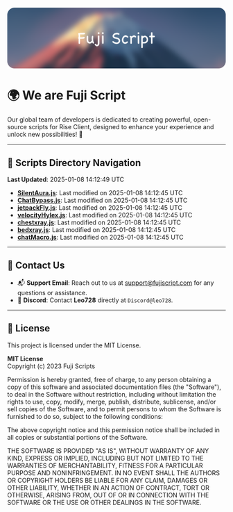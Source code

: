 ![Banner](.github/b.webp)

# 🌍 **We are Fuji Script**

Our global team of developers is dedicated to creating powerful, open-source scripts for Rise Client, designed to enhance your experience and unlock new possibilities! 🌟

---
<!-- SCRIPTS_NAVIGATION_START -->
## 📂 **Scripts Directory Navigation**

**Last Updated**: 2025-01-08 14:12:49 UTC

- **[SilentAura.js](scripts/SilentAura.js)**: Last modified on 2025-01-08 14:12:45 UTC
- **[ChatBypass.js](scripts/ChatBypass.js)**: Last modified on 2025-01-08 14:12:45 UTC
- **[jetpackFly.js](scripts/jetpackFly.js)**: Last modified on 2025-01-08 14:12:45 UTC
- **[velocityHylex.js](scripts/velocityHylex.js)**: Last modified on 2025-01-08 14:12:45 UTC
- **[chestxray.js](scripts/chestxray.js)**: Last modified on 2025-01-08 14:12:45 UTC
- **[bedxray.js](scripts/bedxray.js)**: Last modified on 2025-01-08 14:12:45 UTC
- **[chatMacro.js](scripts/chatMacro.js)**: Last modified on 2025-01-08 14:12:45 UTC

<!-- SCRIPTS_NAVIGATION_END -->

---

## 💬 **Contact Us**  
- 📬 **Support Email**: Reach out to us at [support@fujiscript.com](mailto:support@fujiscript.com) for any questions or assistance.  
- 💬 **Discord**: Contact **Leo728** directly at `Discord@leo728`.

---

## 📜 **License**

This project is licensed under the MIT License.  

**MIT License**  
Copyright (c) 2023 Fuji Scripts  

Permission is hereby granted, free of charge, to any person obtaining a copy of this software and associated documentation files (the "Software"), to deal in the Software without restriction, including without limitation the rights to use, copy, modify, merge, publish, distribute, sublicense, and/or sell copies of the Software, and to permit persons to whom the Software is furnished to do so, subject to the following conditions:  

The above copyright notice and this permission notice shall be included in all copies or substantial portions of the Software.  

THE SOFTWARE IS PROVIDED "AS IS", WITHOUT WARRANTY OF ANY KIND, EXPRESS OR IMPLIED, INCLUDING BUT NOT LIMITED TO THE WARRANTIES OF MERCHANTABILITY, FITNESS FOR A PARTICULAR PURPOSE AND NONINFRINGEMENT. IN NO EVENT SHALL THE AUTHORS OR COPYRIGHT HOLDERS BE LIABLE FOR ANY CLAIM, DAMAGES OR OTHER LIABILITY, WHETHER IN AN ACTION OF CONTRACT, TORT OR OTHERWISE, ARISING FROM, OUT OF OR IN CONNECTION WITH THE SOFTWARE OR THE USE OR OTHER DEALINGS IN THE SOFTWARE.  
